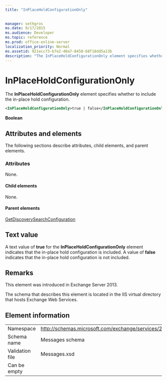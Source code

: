 ```yaml
---
title: "InPlaceHoldConfigurationOnly"
 
 
manager: sethgros
ms.date: 9/17/2015
ms.audience: Developer
ms.topic: reference
ms.prod: office-online-server
localization_priority: Normal
ms.assetid: 921ecc73-b7e2-40a7-8458-68f18dd5a13b
description: "The InPlaceHoldConfigurationOnly element specifies whether to include the in-place hold configuration."
---
```


# InPlaceHoldConfigurationOnly

The **InPlaceHoldConfigurationOnly** element specifies whether to include the in-place hold configuration. 
  
```XML
<InPlaceHoldConfigurationOnly>true | false</InPlaceHoldConfigurationOnly>
```

 **Boolean**
## Attributes and elements

The following sections describe attributes, child elements, and parent elements.
  
### Attributes

None.
  
#### Child elements

None.
  
#### Parent elements

[GetDiscoverySearchConfiguration](getdiscoverysearchconfiguration.md)
  
## Text value

A text value of **true** for the **InPlaceHoldConfigurationOnly** element indicates that the in-place hold configuration is included. A value of **false** indicates that the in-place hold configuration is not included. 
  
## Remarks

This element was introduced in Exchange Server 2013.
  
The schema that describes this element is located in the IIS virtual directory that hosts Exchange Web Services.
  
## Element information

|||
|:-----|:-----|
|Namespace  <br/> |http://schemas.microsoft.com/exchange/services/2006/messages  <br/> |
|Schema name  <br/> |Messages schema  <br/> |
|Validation file  <br/> |Messages.xsd  <br/> |
|Can be empty  <br/> ||
   

